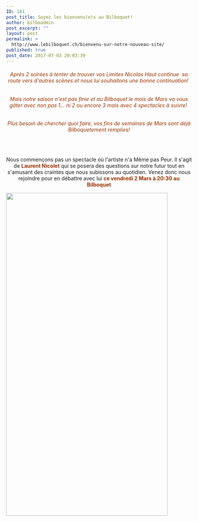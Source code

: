 ```yaml
---
ID: 181
post_title: Soyez les bienvenu(e)s au Bilboquet!
author: bilboadmin
post_excerpt: ""
layout: post
permalink: >
  http://www.lebilboquet.ch/bienvenu-sur-notre-nouveau-site/
published: true
post_date: 2017-07-03 20:03:39
---
```

<h6 style="text-align: center;"><span style="color: #993300;">Après 2 soirées à tenter de trouver vos Limites Nicolas Haut continue  sa route vers d'autres scènes et nous lui souhaitons une bonne continuation!  </span></h6>
<h6 style="text-align: center;"><span style="color: #993300;">Mais notre saison n'est pas finie et au Bilboquet le mois de Mars va vous gâter avec non pas 1... ni 2 ou encore 3 mais avec 4 spectacles à suivre! </span></h6>
<h6 style="text-align: center;"><span style="color: #993300;">Plus besoin de chercher quoi faire, vos fins de semaines de Mars sont déjà Bilboquetement remplies!</span></h6>
&nbsp;
<p style="text-align: center;">Nous commençons pas un spectacle où l'artiste n'a Même pas Peur. Il s'agit de <span style="color: #993300;"><strong>Laurent Nicolet</strong></span> qui se posera des questions sur notre futur tout en s'amusant des craintes que nous subissons au quotidien. Venez donc nous rejoindre pour en débattre avec lui <strong><span style="color: #993300;">ce vendredi 2 Mars à 20:30 au Bilboquet</span></strong></p>
<img class="aligncenter wp-image-60 size-full" src="//www.lebilboquet.ch/wp-content/uploads/2017/06/9.Laurent-Nicolet.jpg" alt="" width="438" height="875" />